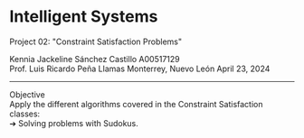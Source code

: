 <h1>Intelligent Systems</h1>

Project 02: "Constraint Satisfaction Problems"

Kennia Jackeline Sánchez Castillo A00517129 <br>
Prof. Luis Ricardo Peña Llamas Monterrey, Nuevo León April 23, 2024
<hr>

Objective <br>
Apply the different algorithms covered in the Constraint Satisfaction classes: <br>
➔ Solving problems with Sudokus.

